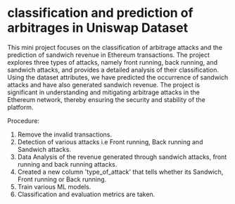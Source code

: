 # classification and prediction of arbitrages in Uniswap Dataset
This mini project focuses on the classification of arbitrage attacks and the prediction of sandwich revenue in Ethereum transactions. The project explores three types of attacks, namely front running, back running, and sandwich attacks, and provides a detailed analysis of their classification. Using the dataset attributes, we have predicted the occurrence of sandwich attacks and have also generated sandwich revenue. The project is significant in understanding and mitigating arbitrage attacks in the Ethereum network, thereby ensuring the security and stability of the platform.

Procedure: 
1) Remove the invalid transactions.
2) Detection of various attacks i.e Front running, Back running and Sandwich attacks.
3) Data Analysis of the revenue generated through sandwich attacks, front running and back running attacks.
4) Created a new column 'type_of_attack' that tells whether its Sandwich, Front running or Back running.
5) Train various ML models.
6) Classification and evaluation metrics are taken.
   
